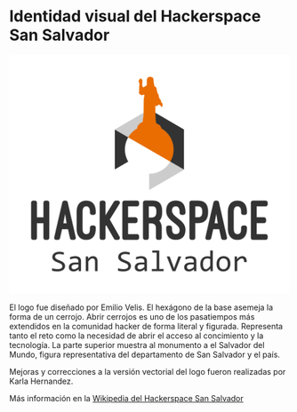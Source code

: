 # Identidad visual del Hackerspace San Salvador
![Logo del Hackerspace San Salvador](https://raw.githubusercontent.com/hackerspacesv/brandingPublicoHss/master/HSS_VerticalColor.png)

El logo fue diseñado por Emilio Velis. El hexágono de la base asemeja la forma de un cerrojo. Abrir cerrojos es uno de los pasatiempos más extendidos en la comunidad hacker de forma literal y figurada. Representa tanto el reto como la necesidad de abrir el acceso al concimiento y la tecnología. La parte superior muestra al monumento a el Salvador del Mundo, figura representativa del departamento de San Salvador y el país.

Mejoras y correcciones a la versión vectorial del logo fueron realizadas por Karla Hernandez. 

Más información en la [Wikipedia del Hackerspace San Salvador](http://hackerspace.teubi.co/wiki/index.php?title=Identidad_visual_del_Hackerspace_San_Salvador)
